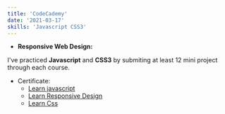 ```yaml
---
title: 'CodeCademy'
date: '2021-03-17'
skills: 'Javascript CSS3'
---
```


 -  **Responsive Web Design:**

I've practiced **Javascript** and **CSS3** by submiting at least 12 mini project through each course.

 - Certificate:
    - [Learn javascript](https://www.codecademy.com/profiles/Sarahktb/certificates/705dcb15de0da4dd9d9fc4f3274b430e)
    - [Learn Responsive Design](https://www.codecademy.com/profiles/Sarahktb/certificates/3a62023b0054dc793edc0adecd715fd7)
    - [Learn Css](https://www.codecademy.com/profiles/Sarahktb/certificates/3a62023b0054dc793edc0adecd715fd7)